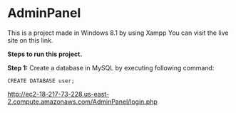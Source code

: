 # AdminPanel

This is a project made in Windows 8.1 by using Xampp
You can visit the live site on this link.

<b>Steps to run this project.</b>

<b>Step 1:</b> Create a database in MySQL by executing following command:

`CREATE DATABASE user;`

http://ec2-18-217-73-228.us-east-2.compute.amazonaws.com/AdminPanel/login.php
